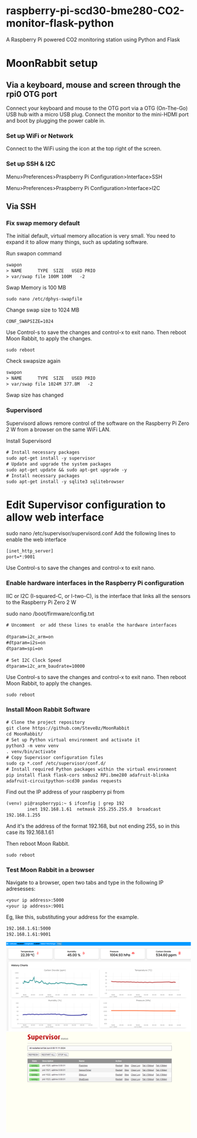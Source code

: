 # raspberry-pi-scd30-bme280-CO2-monitor-flask-python
A Raspberry Pi powered CO2 monitoring station using Python and Flask  

# MoonRabbit setup

## Via a keyboard, mouse and screen through the rpi0 OTG port

Connect your keyboard and mouse to the OTG port via a OTG (On-The-Go) USB hub with a micro USB plug. Connect the monitor to the mini-HDMI port and boot by plugging the power cable in.  

### Set up WiFi or Network

Connect to the WiFi using the icon at the top right of the screen.

### Set up SSH & I2C

Menu>Preferences>Praspberry Pi Configuration>Interface>SSH

Menu>Preferences>Praspberry Pi Configuration>Interface>I2C

## Via SSH
### Fix swap memory default
The initial default, virtual memory allocation is very small.  You need to expand it to allow many things, such as updating software.

Run swapon command
```
swapon
> NAME      TYPE  SIZE   USED PRIO
> var/swap file 100M 100M   -2
```
Swap Memory is 100 MB
```
sudo nano /etc/dphys-swapfile
```
Change swap size to 1024 MB
```
CONF_SWAPSIZE=1024
```
Use Control-s to save the changes and control-x to exit nano.
Then reboot Moon Rabbit, to apply the changes.
```
sudo reboot
```
Check swapsize again
```
swapon
> NAME      TYPE  SIZE   USED PRIO
> var/swap file 1024M 377.8M   -2
```
Swap size has changed

### Supervisord

Supervisord allows remore control of the software on the Raspberry Pi Zero 2 W from a browser on the same WiFi LAN.

Install Supervisord
```
# Install necessary packages
sudo apt-get install -y supervisor
# Update and upgrade the system packages
sudo apt-get update && sudo apt-get upgrade -y
# Install necessary packages
sudo apt-get install -y sqlite3 sqlitebrowser
```

# Edit Supervisor configuration to allow web interface
sudo nano /etc/supervisor/supervisord.conf
Add the following lines to enable the web interface
```
[inet_http_server]
port=*:9001
```
Use Control-s to save the changes and control-x to exit nano.
### Enable hardware interfaces in the Raspberry Pi configuration
IIC or I2C (I-squared-C, or I-two-C), is the interface that links all the sensors to the Raspberry Pi Zero 2 W

sudo nano /boot/firmware/config.txt

```
# Uncomment  or add these lines to enable the hardware interfaces

dtparam=i2c_arm=on
#dtparam=i2s=on
dtparam=spi=on

# Set I2C Clock Speed
dtparam=i2c_arm_baudrate=10000
```
Use Control-s to save the changes and control-x to exit nano.
Then reboot Moon Rabbit, to apply the changes.
```
sudo reboot
```
### Install Moon Rabbit Software
```
# Clone the project repository
git clone https://github.com/SteveBz/MoonRabbit
cd MoonRabbit/
# Set up Python virtual environment and activate it
python3 -m venv venv
. venv/bin/activate
# Copy Supervisor configuration files
sudo cp *.conf /etc/supervisor/conf.d/
# Install required Python packages within the virtual environment
pip install flask flask-cors smbus2 RPi.bme280 adafruit-blinka adafruit-circuitpython-scd30 pandas requests
```
Find out the IP address of your raspberry pi from
```
(venv) pi@raspberrypi:~ $ ifconfig | grep 192
        inet 192.168.1.61  netmask 255.255.255.0  broadcast 192.168.1.255
```
And it's the address of the format 192.168, but not ending 255, so in this case its 192.168.1.61

Then reboot Moon Rabbit.
```
sudo reboot
```

### Test Moon Rabbit in a browser
Navigate to a browser, open two tabs and type in the following IP adresesses:
```
<your ip address>:5000
<your ip address>:9001
```
Eg, like this, substituting your address for the example.
```
192.168.1.61:5000
192.168.1.61:9001
```
![Alt text](Screenshot%202024-06-08%20091042.png)
![Alt text](Screenshot%202024-06-08%20091122.png)
